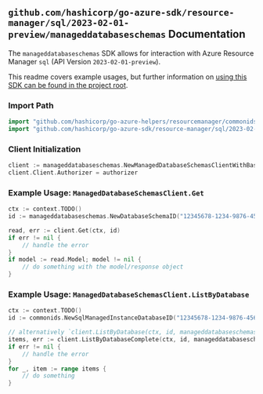 
## `github.com/hashicorp/go-azure-sdk/resource-manager/sql/2023-02-01-preview/manageddatabaseschemas` Documentation

The `manageddatabaseschemas` SDK allows for interaction with Azure Resource Manager `sql` (API Version `2023-02-01-preview`).

This readme covers example usages, but further information on [using this SDK can be found in the project root](https://github.com/hashicorp/go-azure-sdk/tree/main/docs).

### Import Path

```go
import "github.com/hashicorp/go-azure-helpers/resourcemanager/commonids"
import "github.com/hashicorp/go-azure-sdk/resource-manager/sql/2023-02-01-preview/manageddatabaseschemas"
```


### Client Initialization

```go
client := manageddatabaseschemas.NewManagedDatabaseSchemasClientWithBaseURI("https://management.azure.com")
client.Client.Authorizer = authorizer
```


### Example Usage: `ManagedDatabaseSchemasClient.Get`

```go
ctx := context.TODO()
id := manageddatabaseschemas.NewDatabaseSchemaID("12345678-1234-9876-4563-123456789012", "example-resource-group", "managedInstanceValue", "databaseValue", "schemaValue")

read, err := client.Get(ctx, id)
if err != nil {
	// handle the error
}
if model := read.Model; model != nil {
	// do something with the model/response object
}
```


### Example Usage: `ManagedDatabaseSchemasClient.ListByDatabase`

```go
ctx := context.TODO()
id := commonids.NewSqlManagedInstanceDatabaseID("12345678-1234-9876-4563-123456789012", "example-resource-group", "managedInstanceValue", "databaseValue")

// alternatively `client.ListByDatabase(ctx, id, manageddatabaseschemas.DefaultListByDatabaseOperationOptions())` can be used to do batched pagination
items, err := client.ListByDatabaseComplete(ctx, id, manageddatabaseschemas.DefaultListByDatabaseOperationOptions())
if err != nil {
	// handle the error
}
for _, item := range items {
	// do something
}
```
